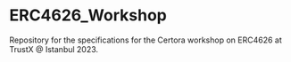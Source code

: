 # ERC4626_Workshop
Repository for the specifications for the Certora workshop on ERC4626 at TrustX @ Istanbul 2023.
